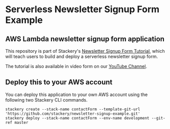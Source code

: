# Serverless Newsletter Signup Form Example
## AWS Lambda newsletter signup form application

This repository is part of Stackery's [Newsletter Signup Form Tutorial](https://docs.stackery.io/serverless-form-tutorial/), which will teach users to build and deploy a serverless newsletter signup form.

The tutorial is also available in video form on our [YouTube Channel](https://www.youtube.com/watch?v=4xibCEXUkII&list=PLR310Kv1_epGgm36N40j0qZZTokiCQ-Uq).


## Deploy this to your AWS account

You can deploy this application to your own AWS account using the following two Stackery CLI commands.

```
stackery create --stack-name contactForm --template-git-url 'https://github.com/stackery/newsletter-signup-example.git'
stackery deploy --stack-name contactForm --env-name development --git-ref master
```
